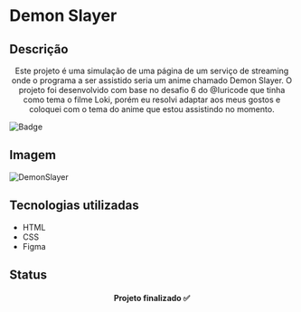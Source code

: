# Demon Slayer 

## Descrição
<p align="center">Este projeto é uma simulação de uma página de um serviço de streaming onde o programa a ser assistido seria um anime chamado Demon Slayer. O projeto foi desenvolvido com base no desafio 6 do @Iuricode que tinha como tema o filme Loki, porém eu resolvi adaptar aos meus gostos e coloquei com o tema do anime que estou assistindo no momento.</p>

![Badge](https://img.shields.io/npm/l/ja)

## Imagem

![DemonSlayer](https://user-images.githubusercontent.com/86028187/150267436-29d53b47-8813-49f2-8978-3a30af21d562.png)

## Tecnologias utilizadas

* HTML
* CSS
* Figma

## Status
<h4 align="center">Projeto finalizado ✅</h4>
